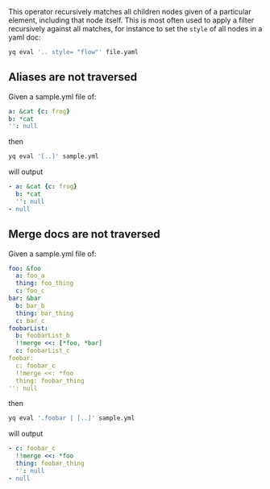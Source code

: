 This operator recursively matches all children nodes given of a particular element, including that node itself. This is most often used to apply a filter recursively against all matches, for instance to set the `style` of all nodes in a yaml doc:

```bash
yq eval '.. style= "flow"' file.yaml
```
## Aliases are not traversed
Given a sample.yml file of:
```yaml
a: &cat {c: frog}
b: *cat
'': null
```
then
```bash
yq eval '[..]' sample.yml
```
will output
```yaml
- a: &cat {c: frog}
  b: *cat
  '': null
- null
```

## Merge docs are not traversed
Given a sample.yml file of:
```yaml
foo: &foo
  a: foo_a
  thing: foo_thing
  c: foo_c
bar: &bar
  b: bar_b
  thing: bar_thing
  c: bar_c
foobarList:
  b: foobarList_b
  !!merge <<: [*foo, *bar]
  c: foobarList_c
foobar:
  c: foobar_c
  !!merge <<: *foo
  thing: foobar_thing
'': null
```
then
```bash
yq eval '.foobar | [..]' sample.yml
```
will output
```yaml
- c: foobar_c
  !!merge <<: *foo
  thing: foobar_thing
  '': null
- null
```

